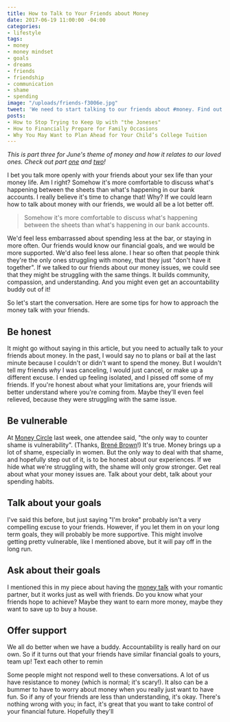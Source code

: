 ```yaml
---
title: How to Talk to Your Friends about Money
date: 2017-06-19 11:00:00 -04:00
categories:
- lifestyle
tags:
- money
- money mindset
- goals
- dreams
- friends
- friendship
- communication
- shame
- spending
image: "/uploads/friends-f3006e.jpg"
tweet: 'We need to start talking to our friends about #money. Find out how!'
posts:
- How to Stop Trying to Keep Up with "the Joneses"
- How to Financially Prepare for Family Occasions
- Why You May Want to Plan Ahead for Your Child’s College Tuition
---
```


*This is part three for June's theme of money and how it relates to our loved ones. Check out part [one](https://www.maggiegermano.com/blog/financially_prepare_for_family_occasions/) and [two](https://www.maggiegermano.com/blog/how-to-stop-trying-to-keep-up-with-the-joneses/)!*

I bet you talk more openly with your friends about your sex life than your money life. Am I right? Somehow it's more comfortable to discuss what's happening between the sheets than what's happening in our bank accounts. I really believe it's time to change that! Why? If we could learn how to talk about money with our friends, we would all be a lot better off.

> Somehow it's more comfortable to discuss what's happening between the sheets than what's happening in our bank accounts.

We'd feel less embarrassed about spending less at the bar, or staying in more often.  Our friends would know our financial goals, and we would be more supported. We'd also feel less alone. I hear so often that people think they're the only ones struggling with money, that they just "don't have it together". If we talked to our friends about our money issues, we could see that they might be struggling with the same things. It builds community, compassion, and understanding. And you might even get an accountability buddy out of it!

So let's start the conversation. Here are some tips for how to approach the money talk with your friends.

## Be honest

It might go without saying in this article, but you need to actually talk to your friends about money. In the past, I would say no to plans or bail at the last minute because I couldn't or didn't want to spend the money. But I wouldn't tell my friends *why* I was canceling, I would just cancel, or make up a different excuse. I ended up feeling isolated, and I pissed off some of my friends. If you're honest about what your limitations are, your friends will better understand where you're coming from. Maybe they'll even feel relieved, because they were struggling with the same issue. 

## Be vulnerable

At [Money Circle](https://www.maggiegermano.com/moneycircle/) last week, one attendee said, "the only way to counter shame is vulnerability". (Thanks, [Brené Brown](http://brenebrown.com/)!) It's true. Money brings up a lot of shame, especially in women. But the only way to deal with that shame, and hopefully step out of it, is to be honest about our experiences. If we hide what we're struggling with, the shame will only grow stronger. Get real about what your money issues are. Talk about your debt, talk about your spending habits. 

## Talk about your goals

I've said this before, but just saying "I'm broke" probably isn't a very compelling excuse to your friends. However, if you let them in on your long term goals, they will probably be more supportive. This might involve getting pretty vulnerable, like I mentioned above, but it will pay off in the long run.

## Ask about their goals

I mentioned this in my piece about having the [money talk](https://www.maggiegermano.com/blog/have-the-money-talk) with your romantic partner, but it works just as well with friends. Do you know what your friends hope to achieve? Maybe they want to earn more money, maybe they want to save up to buy a house. 

## Offer support

We all do better when we have a buddy. Accountability is really hard on our own. So if it turns out that your friends have similar financial goals to yours, team up! Text each other to remin

Some people might not respond well to these conversations. A lot of us have resistance to money (which is normal; it's scary!). It also can be a bummer to have to worry about money when you really just want to have fun. So if any of your friends are less than understanding, it's okay. There's nothing wrong with you; in fact, it's great that you want to take control of your financial future. Hopefully they'll 